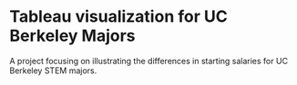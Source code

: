 # Tableau visualization for UC Berkeley Majors
A project focusing on illustrating the differences in starting salaries for UC Berkeley STEM majors.
